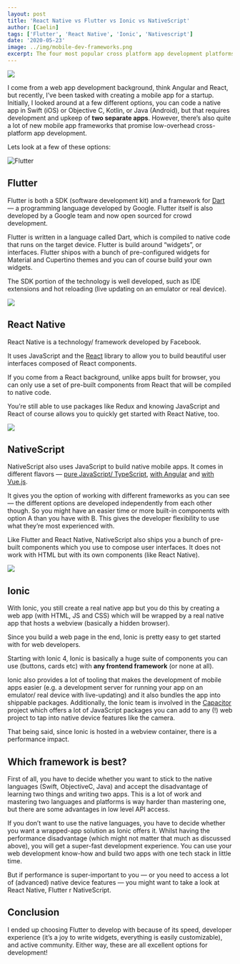 ```yaml
---
layout: post
title: 'React Native vs Flutter vs Ionic vs NativeScript'
author: [Caelin]
tags: ['Flutter', 'React Native', 'Ionic', 'Nativescript']
date: '2020-05-23'
image: ../img/mobile-dev-frameworks.png
excerpt: The four most popular cross platform app development platforms compared.
---
```


![](https://cdn-images-1.medium.com/max/2400/0*scEiGK78f8JMz_q5.jpg)

I come from a web app development background, think Angular and React, but recently, I’ve been tasked with creating a mobile app for a startup. Initially, I looked around at a few different options, you can code a native app in Swift (iOS) or Objective C, Kotlin, or Java (Android), but that requires development and upkeep of **two separate apps**. However, there’s also quite a lot of new mobile app frameworks that promise low-overhead cross-platform app development.

Lets look at a few of these options:

![Flutter](https://cdn-images-1.medium.com/max/2560/0*XxGBqG0sWgVcWQrR.jpg)

## Flutter

Flutter is both a SDK (software development kit) and a framework for [Dart](https://www.dartlang.org/) — a programming language developed by Google. Flutter itself is also developed by a Google team and now open sourced for crowd development.

Flutter is written in a language called Dart, which is compiled to native code that runs on the target device. Flutter is build around “widgets”, or interfaces. Flutter shipos with a bunch of pre-configured widgets for Material and Cupertino themes and you can of course build your own widgets.

The SDK portion of the technology is well developed, such as IDE extensions and hot reloading (live updating on an emulator or real device).

![](https://cdn-images-1.medium.com/max/2000/0*9_2meJ6Eghv6lpSm.png)

## React Native

React Native is a technology/ framework developed by Facebook.

It uses JavaScript and the [React](http://reactjs.org/) library to allow you to build beautiful user interfaces composed of React components.

If you come from a React background, unlike apps built for browser, you can only use a set of pre-built components from React that will be compiled to native code.

You’re still able to use packages like Redux and knowing JavaScript and React of course allows you to quickly get started with React Native, too.

![](https://cdn-images-1.medium.com/max/2700/0*iJb-k2z9v5X_aimH)

## NativeScript

NativeScript also uses JavaScript to build native mobile apps. It comes in different flavors — [pure JavaScript/ TypeScript](https://docs.nativescript.org/start/introduction), [with Angular](https://www.nativescript.org/nativescript-is-how-you-build-native-mobile-apps-with-angular) and [with Vue.js](https://www.nativescript.org/vue).

It gives you the option of working with different frameworks as you can see — the different options are developed independently from each other though. So you might have an easier time or more built-in components with option A than you have with B. This gives the developer flexibility to use what they’re most experienced with.

Like Flutter and React Native, NativeScript also ships you a bunch of pre-built components which you use to compose user interfaces. It does not work with HTML but with its own components (like React Native).

![](https://cdn-images-1.medium.com/max/2400/0*9TyhfX0cvXyvaISa.png)

## Ionic

With Ionic, you still create a real native app but you do this by creating a web app (with HTML, JS and CSS) which will be wrapped by a real native app that hosts a webview (basically a hidden browser).

Since you build a web page in the end, Ionic is pretty easy to get started with for web developers.

Starting with Ionic 4, Ionic is basically a huge suite of components you can use (buttons, cards etc) with **any frontend framework** (or none at all).

Ionic also provides a lot of tooling that makes the development of mobile apps easier (e.g. a development server for running your app on an emulator/ real device with live-updating) and it also bundles the app into shippable packages. Additionally, the Ionic team is involved in the [Capacitor](https://capacitor.ionicframework.com/) project which offers a lot of JavaScript packages you can add to any (!) web project to tap into native device features like the camera.

That being said, since Ionic is hosted in a webview container, there is a performance impact.

## Which framework is best?

First of all, you have to decide whether you want to stick to the native languages (Swift, ObjectiveC, Java) and accept the disadvantage of learning two things and writing two apps. This is a lot of work and mastering two languages and platforms is way harder than mastering one, but there are some advantages in low level API access.

If you don’t want to use the native languages, you have to decide whether you want a wrapped-app solution as Ionic offers it. Whilst having the performance disadvantage (which might not matter that much as discussed above), you will get a super-fast development experience. You can use your web development know-how and build two apps with one tech stack in little time.

But if performance is super-important to you — or you need to access a lot of (advanced) native device features — you might want to take a look at React Native, Flutter r NativeScript.

## Conclusion

I ended up choosing Flutter to develop with because of its speed, developer experience (it’s a joy to write widgets, everything is easily customizable), and active community. Either way, these are all excellent options for development!

